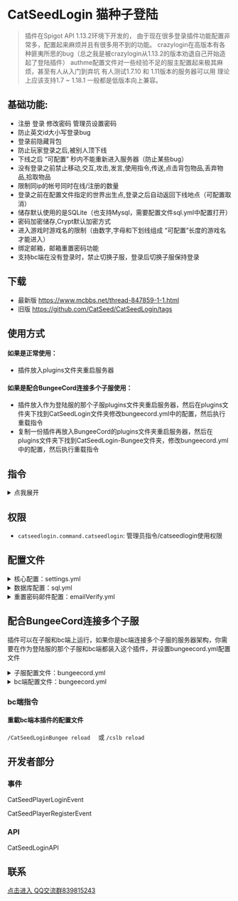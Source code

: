 # CatSeedLogin 猫种子登陆
> 插件在Spigot API 1.13.2环境下开发的，
由于现在很多登录插件功能配置非常多，配置起来麻烦并且有很多用不到的功能。
crazylogin在高版本有各种匪夷所思的bug（总之我是被crazylogin从1.13.2的版本劝退自己开始造起了登陆插件）
authme配置文件对一些经验不足的服主配置起来极其麻烦，甚至有人从入门到弃坑
有人测试1.7.10 和 1.11版本的服务器可以用 理论上应该支持1.7 ~ 1.18.1 一般都是低版本向上兼容。
## 基础功能:
*  注册 登录 修改密码 管理员设置密码
*  防止英文id大小写登录bug
*  登录前隐藏背包
*  防止玩家登录之后,被别人顶下线
*  下线之后 “可配置” 秒内不能重新进入服务器（防止某些bug）
*  没有登录之前禁止移动,交互,攻击,发言,使用指令,传送,点击背包物品,丢弃物品,拾取物品
*  限制同ip的帐号同时在线/注册的数量
*  登录之前在配置文件指定的世界出生点,登录之后自动返回下线地点（可配置取消）
*  储存默认使用的是SQLite（也支持Mysql，需要配置文件sql.yml中配置打开）
*  密码加密储存,Crypt默认加密方式
*  进入游戏时游戏名的限制（由数字,字母和下划线组成 “可配置”长度的游戏名才能进入）
*  绑定邮箱，邮箱重置密码功能
*  支持bc端在没有登录时，禁止切换子服，登录后切换子服保持登录
## 下载
* 最新版 https://www.mcbbs.net/thread-847859-1-1.html
* 旧版 https://github.com/CatSeed/CatSeedLogin/tags
## 使用方式
#### 如果是正常使用：
* 插件放入plugins文件夹重启服务器
#### 如果是配合BungeeCord连接多个子服使用：
* 插件放入作为登陆服的那个子服plugins文件夹重启服务器，然后在plugins文件夹下找到CatSeedLogin文件夹修改bungeecord.yml中的配置，然后执行重载指令
* 复制一份插件再放入BungeeCord的plugins文件夹重启服务器，然后在plugins文件夹下找到CatSeedLogin-Bungee文件夹，修改bungeecord.yml中的配置，然后执行重载指令
## 指令

<details><summary>点我展开</summary><p>

### 登录
* `/login 密码`
* `/l 密码`
### 注册密码
* `/register 密码 重复密码`
* `/reg 密码 重复密码`
### 修改密码
* `/changepassword 旧密码 新密码 重复新密码`
* `/changepw 旧密码 新密码 重复新密码`
### 绑定邮箱
* `/bindemail set 邮箱`
* `/bdmail set 邮箱`
### 用邮箱收到的验证码完成绑定
* `/bindemail verify 验证码`
* `/bdmail verify 验证码`
### 忘记密码，请求服务器给自己绑定的邮箱发送重置密码的验证码
* `/resetpassword forget`
* `/repw forget`
### 用邮箱收到的验证码重置密码
* `/bindemail re 验证码 新密码`
* `/bdmail re 验证码 新密码`
### 管理指令
### 添加登陆之前允许执行的指令 (支持正则表达式)
* `/catseedlogin commandWhiteListAdd 指令`
### 删除登陆之前允许执行的指令 (支持正则表达式)
* `/catseedlogin commandWhiteListDel 指令`
### 查看登陆之前允许执行的指令 (支持正则表达式)
* `/catseedlogin commandWhiteListInfo`
### 设置相同ip注册数量限制 （默认数量2）
* `/catseedlogin setIpRegCountLimit 数量`
### 设置相同ip登录数量限制 （默认数量2）
* `/catseedlogin setIpCountLimit 数量`
### 设置游戏名最小和最大长度 (默认最小是2 最大是15)
* `/catseedlogin setIdLength 最短 最长`
### 离开服务器重新进入间隔限制 单位：tick (1秒等于20tick) (默认60tick)
* `/catseedlogin setReenterInterval 间隔`
### 设置玩家登陆地点为你站着的位置 (默认登陆地点为world世界的出生点)
* `/catseedlogin setSpawnLocation`
### 设置自动踢出未登录的玩家 (默认120秒，小于1秒则关闭此功能)
* `/catseedlogin setAutoKick 秒数`
### 打开/关闭 限制中文游戏名 (默认打开)
* `/catseedlogin limitChineseID`
### 打开/关闭 登陆之前是否受到伤害 (默认登陆之前不受到伤害)
* `/catseedlogin beforeLoginNoDamage`
### 打开/关闭 登陆之后是否返回退出地点 (默认打开)
* `/catseedlogin afterLoginBack`
### 打开/关闭 登录之前是否强制在登陆地点 (默认打开)
* `/catseedlogin canTpSpawnLocation`
### 打开/关闭 死亡状态退出游戏记录退出位置 (默认打开)
* `/catseedlogin deathStateQuitRecordLocation`
### 管理员强制删除账户
* `/catseedlogin delPlayer 玩家名`
### 管理员强制设置玩家密码
* `/catseedlogin setPwd 玩家名 密码`
### 重载配置文件
* `/catseedlogin reload`

</p></details>

## 权限
* `catseedlogin.command.catseedlogin`: 管理员指令/catseedlogin使用权限
## 配置文件
<details><summary>核心配置：settings.yml</summary><p>

插件也会在插件目录下生成一个叫settings.example.yml的带注释的示例配置文件供你参考。
```yaml
# 插件使用的语言。
language: "zh_CN"
# 每个IP地址可注册的账号数量。
IpRegisterCountLimit: 2
# 同一个IP地址同时在线玩家的最大值。
IpCountLimit: 2
# 只允许在玩家名中使用英文字母、数字和下划线？
# 设定为true时，将不允许玩家名中包含其它字符的玩家加入服务器。
LimitChineseID: true
# 玩家名的最小长度。
MinLengthID: 2
# 玩家名的最大长度。
MaxLengthID: 15
# 如果设定为true，未登录玩家将不会受到伤害。
BeforeLoginNoDamage: true
# 玩家在下线多少秒后可以重新进入服务器？
ReenterInterval: 60
# 如果设定为true，玩家登录成功后将会被传送到下线位置。
AfterLoginBack: true
# 如果设定为true，未登录玩家将不能移动。
CanTpSpawnLocation: true
# 在登录之前可以使用的命令。
# 默认值适合大多数情况，支持正则表达式。
CommandWhiteList:
  - /(?i)l(ogin)?(\z| .*)
  - /(?i)reg(ister)?(\z| .*)
  - /(?i)resetpassword?(\z| .*)
  - /(?i)repw?(\z| .*)
  - /(?i)worldedit cui
# 如果玩家一直没登录成功，多少秒后将会被踢出服务器？
AutoKick: 120
# 如果设定为true，玩家死亡后不复活直接下线也会被保存下线位置。
DeathStateQuitRecordLocation: true
```

</p></details>

<details><summary>数据库配置：sql.yml</summary><p>

如果不使用mysql数据库储存，就请无视此配置  
```yaml
MySQL:  
# 是否开启数据库功能（false = 不开启）  
  Enable: false  
  Host: 127.0.0.1  
  Port: '3306'  
  Database: databaseName  
  User: root  
  Password: root
```

</p></details>

<details><summary>重置密码邮件配置：emailVerify.yml</summary><p>

如果不使用邮箱一系列功能，就请无视此配置  
```yaml
# 是否开启邮箱系列的功能（false = 不开启）  
Enable: false  
EmailAccount: "763737569@qq.com"  
EmailPassword: "123456"  
EmailSmtpHost: "smtp.qq.com"  
EmailSmtpPort: "465"  
SSLAuthVerify: true  
# 发件人的名字  
FromPersonal: "xxx服务器"
```

</p></details>

## 配合BungeeCord连接多个子服
插件可以在子服和bc端上运行，如果你是bc端连接多个子服的服务器架构，你需要在作为登陆服的那个子服和bc端都装入这个插件，并设置bungeecord.yml配置文件

<details><summary>子服配置文件：bungeecord.yml</summary><p>

```yaml
# 是否开启bungeecord模式（false = 不开启）  
Enable: false  
# 设置IP（如果可以建议使用内网），会使用这个ip开启一个通讯服务与bc建立端通讯  
Host: 127.0.0.1  
# 设置端口  
Port: 2333  
# 验证密钥，类似设置密码一样，这里填写一串无法被人猜到无规律的字符（如果是内网可以不写）  
AuthKey: ""
```
</p></details>

<details><summary>bc端配置文件：bungeecord.yml</summary><p>

```yaml
# 设置IP，需要跟子服的一样（如果可以建议使用内网），从这个ip跟子服建立通讯  
Host: 127.0.0.1  
# 设置端口，需要跟子服一样  
Port: 2333  
# 作为登录服的服务器  
LoginServerName: "lobby"  
# 验证密钥，需要跟子服一样  
AuthKey: ""
```

</p></details>

### bc端指令
#### 重載bc端本插件的配置文件
`/CatSeedLoginBungee reload  ` 或 `/cslb reload  `

## 开发者部分
### 事件
CatSeedPlayerLoginEvent
  
CatSeedPlayerRegisterEvent
### API
CatSeedLoginAPI
## 联系
[点击进入 QQ交流群839815243](http://shang.qq.com/wpa/qunwpa?idkey=91199801a9406f659c7add6fb87b03ca071b199b36687c62a3ac51bec2f258a3)
